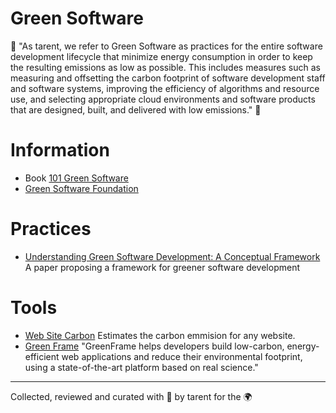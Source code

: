 # Green Software 

🌳 "As tarent, we refer to Green Software as practices for the entire software development lifecycle that minimize energy consumption in order to keep the resulting emissions as low as possible.
This includes measures such as measuring and offsetting the carbon footprint of software development staff and software systems, improving the efficiency of algorithms and resource use, and selecting appropriate cloud environments and software products that are designed, built, and delivered with low emissions." 🌴

# Information

* Book [101 Green Software](https://leanpub.com/green-software/)
* [Green Software Foundation](https://greensoftware.foundation/)

# Practices

* [Understanding Green Software Development: A Conceptual Framework](https://ieeexplore.ieee.org/document/7030252) A paper proposing a framework for greener software development


# Tools

* [Web Site Carbon](https://www.websitecarbon.com/) Estimates the carbon emmision for any website.
* [Green Frame](https://greenframe.io/) "GreenFrame helps developers build low-carbon, energy-efficient web applications and reduce their environmental footprint, using a state-of-the-art platform based on real science."

---
Collected, reviewed and curated with 💚 by tarent for the 🌍
